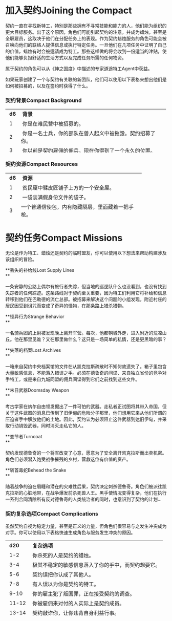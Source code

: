 # 加入契约Joining the Compact

契约一直在寻找新特工，特别是那些拥有不寻常技能和能力的人，他们能为组织的更大目标服务。出于这个原因，角色们可能引起契约的注意，并成为蜡烛，甚至是全职雇员，这取决于他们在分配任务上的表现。作为契约蜡烛服务的角色可能会被召唤向他们的联络人提供信息或执行特定任务。一旦他们在几项任务中证明了自己的价值，蜡烛有时会被邀请成为特工。那些这样做的将会收到一份适当的津贴，使他们能够负担舒适的生活方式以及完成任务所需的任何物资。

属于契约的角色可以从《神之国度》中描述的专家道途特工Agent中获益。

如果玩家创建了一个与契约有关联的新团队，他们可以使用以下表格来想出他们是如何被招募的，以及在签约时获得了什么。

### 契约背景Compact Background

<table style="HEIGHT: 136px; WIDTH: 502px; BORDER-COLLAPSE: collapse"
data-bordercolor="#000000" data-cellspacing="0" data-cellpadding="2"
width="502" data-border="0">
<tbody>
<tr class="odd">
<td><strong> d6</strong></td>
<td><strong> 背景</strong></td>
</tr>
<tr class="even">
<td> 1</td>
<td> 你是在难民营中被招募的。</td>
</tr>
<tr class="odd">
<td> 2</td>
<td> 你是一名士兵，你的部队在兽人起义中被摧毁。契约招募了你。</td>
</tr>
<tr class="even">
<td> 3</td>
<td> 你以前是契约雇佣的佣兵，现在你得到了一个永久的位置。</td>
</tr>
<tr class="odd">
<td> 4</td>
<td> 为了过去的恩惠，你被赋予了新的身份和机构中的职位。</td>
</tr>
<tr class="even">
<td> 5</td>
<td> 你的家族与契约有着深厚的联系，而你是最近加入的一员。</td>
</tr>
<tr class="odd">
<td> 6</td>
<td> 作为一个理想主义者，你相信为契约工作是服务帝国的最佳方式。</td>
</tr>
</tbody>
</table>

### 契约资源Compact Resources

<table style="HEIGHT: 142px; WIDTH: 426px; BORDER-COLLAPSE: collapse"
data-bordercolor="#000000" data-cellspacing="0" data-cellpadding="2"
width="426" data-border="0">
<tbody>
<tr class="odd">
<td><strong> d6</strong></td>
<td><strong> 资源</strong></td>
</tr>
<tr class="even">
<td> 1</td>
<td> 贫民窟中鞣皮匠铺子上方的一个安全屋。</td>
</tr>
<tr class="odd">
<td> 2</td>
<td> 一袋装满假身份文件的袋子。</td>
</tr>
<tr class="even">
<td> 3</td>
<td>一个普通信使包，内有隐藏隔层，里面藏着一把手枪。</td>
</tr>
<tr class="odd">
<td> 4</td>
<td>威胁贵族的把柄信息。</td>
</tr>
<tr class="even">
<td> 5</td>
<td>安全逃脱的计划。</td>
</tr>
<tr class="odd">
<td> 6</td>
<td>用于渗透通常不可能渗透的地方的地图。</td>
</tr>
</tbody>
</table>

# 契约任务Compact Missions

无论是作为特工、蜡烛还是契约的临时盟友，你可以使用以下想法来帮助构建涉及该组织的冒险。

**丢失的补给线Lost Supply Lines  
**

一条安静的公路上偶尔有旅行者失踪，但当地的巡逻队什么也没看到，也没有找到失踪者的任何踪迹。这条路线对于契约至关重要，因为特工们利用它将补给和信息转移到他们在巴勒德的流亡总部。被招募来解决这个问题的小组发现，附近村庄的居民因受到诅咒而变成了奇异的怪物，在那条路上猎杀猎物。

**怪异行为Strange Behavior  
**

一名骑兵团的上尉被发现晚上离开军营。每次，他都朝城外走，进入附近的荒凉山丘。他在那里见谁？又在那里做什么？这只是一场简单的私情，还是更黑暗的事？

**失落的档案Lost Archives  
**

一箱来自契约中央档案馆的文件在从凯克拉斯疏散时不知何故遗失了。箱子里包含大量敏感信息，不能落入错误之手。必须在德鲁奇的间谍、来自独立省份的竞争对手特工，或是来自九城同盟的佣兵间谍得到它们之前找到这些文件。

**末日武器Doomsday Weapon  
**

考古学家在纳尔自由领发掘出了一件可怕的武器。走私者正试图将其带入帝国，但关于这件武器的消息已传到了旧伊甸的危险分子那里，他们想用它来从他们所谓的压迫者手中解放他们的土地。因此，契约认为必须阻止这件武器到达旧伊甸，并采取行动销毁武器，同时消灭走私它的人。

**变节者Turncoat  
**

契约发现德鲁奇的一个将军改变了心意，愿意为了安全离开凯克拉斯而出卖机密。角色们必须潜入饱受战争摧残的乡村，营救这位有价值的资产。

**斩首毒蛇Behead the Snake  
**

随着战争的迫在眉睫和潜在的灾难性后果，契约决定刺杀德鲁奇。角色们被派往凯克拉斯的心脏地带，在战争爆发前杀死兽人王。黑手使情况变得复杂，他们在执行一系列合同清除所有反对德鲁奇的人类统治者的同时，也意识到了契约的计划...

### 契约复杂选项Compact Complications

虽然契约自视为稳定力量，甚至是正义的力量，但角色们很容易与之发生冲突成为对手。你可以使用以下表格快速生成角色与服务发生冲突的原因。

<table style="HEIGHT: 237px; WIDTH: 495px; BORDER-COLLAPSE: collapse"
data-bordercolor="#000000" data-cellspacing="0" data-cellpadding="2"
width="495" data-border="0">
<tbody>
<tr class="odd">
<td><strong> d20</strong></td>
<td><strong> 复杂选项</strong></td>
</tr>
<tr class="even">
<td> 1-2</td>
<td> 你杀死的人是契约的蜡烛。</td>
</tr>
<tr class="odd">
<td> 3-4</td>
<td> 极其不稳定的敏感信息落入了你的手中，而契约想要它。</td>
</tr>
<tr class="even">
<td> 5-6</td>
<td> 契约误把你认成了其他人。</td>
</tr>
<tr class="odd">
<td> 7-8</td>
<td> 有人误以为你是契约的特工。</td>
</tr>
<tr class="even">
<td> 9-10</td>
<td> 你的雇主犯了叛国罪，正在接受契约的调查。</td>
</tr>
<tr class="odd">
<td> 11-12</td>
<td> 你被雇佣来对付的人实际上是契约成员。</td>
</tr>
<tr class="even">
<td> 13-14</td>
<td> 契约敲诈你，让你违背自身利益行事。</td>
</tr>
<tr class="odd">
<td> 15-16</td>
<td> 由于他们自身的原因，契约不希望你完成手头的任务。</td>
</tr>
<tr class="even">
<td> 17-18</td>
<td> 你的一个盟友为外国充当间谍，契约正准备刺杀他或她。</td>
</tr>
<tr class="odd">
<td> 19-20</td>
<td> 因为你最近的行动，契约认为你是一个威胁。</td>
</tr>
</tbody>
</table>
